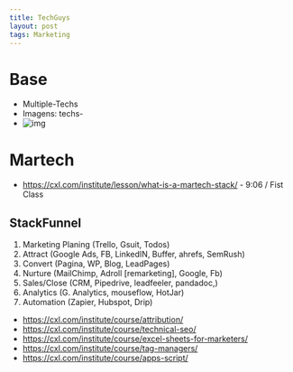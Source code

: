 ```yaml
---
title: TechGuys
layout: post
tags: Marketing
---
```


# Base 
- Multiple-Techs
- Imagens: techs-
- ![img](https://lztforeferfiles.s3.us-west-2.amazonaws.com/copy-.png)

# Martech
- https://cxl.com/institute/lesson/what-is-a-martech-stack/ - 9:06 / Fist Class 

## StackFunnel
1. Marketing Planing (Trello, Gsuit, Todos)
2. Attract (Google Ads, FB, LinkedIN, Buffer, ahrefs, SemRush)
3. Convert (Pagina, WP, Blog, LeadPages)
4. Nurture (MailChimp, Adroll [remarketing], Google, Fb)
5. Sales/Close (CRM, Pipedrive, leadfeeler, pandadoc,)
6. Analytics (G. Analytics, mouseflow, HotJar)
7. Automation (Zapier, Hubspot, Drip)

- https://cxl.com/institute/course/attribution/
- https://cxl.com/institute/course/technical-seo/
- https://cxl.com/institute/course/excel-sheets-for-marketers/
- https://cxl.com/institute/course/tag-managers/
- https://cxl.com/institute/course/apps-script/

